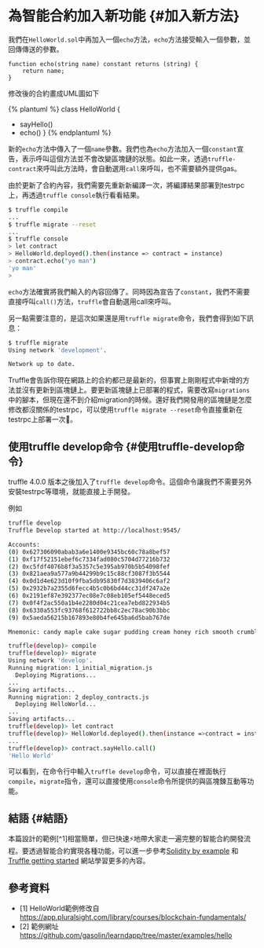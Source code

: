 # 為智能合約加入新功能 {#加入新方法}

我們在`HelloWorld.sol`中再加入一個`echo`方法，`echo`方法接受輸入一個參數，並回傳傳送的參數。

```
function echo(string name) constant returns (string) {
    return name;
}
```

修改後的合約畫成UML圖如下

{% plantuml %}
class HelloWorld {
+ sayHello()
+ echo()
}
{% endplantuml %}


新的`echo`方法中傳入了一個`name`參數。我們也為`echo`方法加入一個`constant`宣告，表示呼叫這個方法並不會改變區塊鏈的狀態。如此一來，透過`truffle-contract`來呼叫此方法時，會自動選用`call`來呼叫，也不需要額外提供gas。

由於更新了合約內容，我們需要先重新新編譯一次，將編譯結果部署到testrpc上，再透過`truffle console`執行看看結果。

```sh
$ truffle compile
...
$ truffle migrate --reset
...
$ truffle console
> let contract
> HelloWorld.deployed().then(instance => contract = instance)
> contract.echo("yo man")
'yo man'
>
```

`echo`方法確實將我們輸入的內容回傳了。同時因為宣告了`constant`，我們不需要直接呼叫`call()`方法，`truffle`會自動選用call來呼叫。

另一點需要注意的，是這次如果還是用`truffle migrate`命令，我們會得到如下訊息：

```sh
$ truffle migrate
Using network 'development'.

Network up to date.
```

Truffle會告訴你現在網路上的合約都已是最新的，但事實上剛剛程式中新增的方法並沒有更新到區塊鏈上。要更新區塊鏈上已部署的程式，需要改寫`migrations`中的腳本，但現在還不到介紹migration的時候。還好我們開發用的區塊鏈是怎麼修改都沒關係的testrpc，可以使用`truffle migrate --reset`命令直接重新在testrpc上部署一次🎉。

## 使用truffle develop命令 {#使用truffle-develop命令}

truffle 4.0.0 版本之後加入了`truffle develop`命令。這個命令讓我們不需要另外安裝testrpc等環境，就能直接上手開發。

例如

```sh
truffle develop
Truffle Develop started at http://localhost:9545/

Accounts:
(0) 0x627306090abab3a6e1400e9345bc60c78a8bef57
(1) 0xf17f52151ebef6c7334fad080c5704d77216b732
(2) 0xc5fdf4076b8f3a5357c5e395ab970b5b54098fef
(3) 0x821aea9a577a9b44299b9c15c88cf3087f3b5544
(4) 0x0d1d4e623d10f9fba5db95830f7d3839406c6af2
(5) 0x2932b7a2355d6fecc4b5c0b6bd44cc31df247a2e
(6) 0x2191ef87e392377ec08e7c08eb105ef5448eced5
(7) 0x0f4f2ac550a1b4e2280d04c21cea7ebd822934b5
(8) 0x6330a553fc93768f612722bb8c2ec78ac90b3bbc
(9) 0x5aeda56215b167893e80b4fe645ba6d5bab767de

Mnemonic: candy maple cake sugar pudding cream honey rich smooth crumble sweet treat

truffle(develop)> compile
truffle(develop)> migrate
Using network 'develop'.
Running migration: 1_initial_migration.js
  Deploying Migrations...
...
Saving artifacts...
Running migration: 2_deploy_contracts.js
  Deploying HelloWorld...
...
Saving artifacts...
truffle(develop)> let contract
truffle(develop)> HelloWorld.deployed().then(instance =>contract = instance)
...
truffle(develop)> contract.sayHello.call()
'Hello World'
```

可以看到，在命令行中輸入`truffle develop`命令，可以直接在裡面執行`compile`，`migrate`指令，還可以直接使用`console`命令所提供的與區塊鍊互動等功能。

## 結語 {#結語}

本篇設計的範例[^1]相當簡單，但已快速⚡地帶大家走一遍完整的智能合約開發流程。要透過智能合約實現各種功能，可以進一步參考[Solidity by example](https://solidity.readthedocs.io/en/latest/solidity-by-example.html) 和 [Truffle getting started](http://truffleframework.com/docs/getting_started/) 網站學習更多的內容。

## 參考資料

* [1] HelloWorld範例修改自 https://app.pluralsight.com/library/courses/blockchain-fundamentals/
* [2] 範例網址 https://github.com/gasolin/learndapp/tree/master/examples/hello

